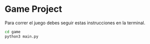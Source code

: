 # Game Project

Para correr el juego debes seguir estas instrucciones en la terminal.
```sh
cd game
python3 main.py
```
